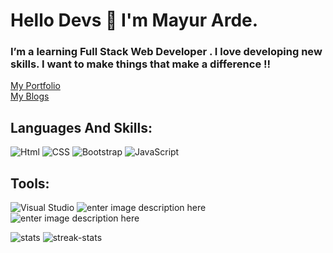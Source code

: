 <!-- ### Hallo Devs 👋 I'm Mayur Arde -->

<!--
**Mayur-Arde/Mayur-Arde** is a ✨ _special_ ✨ repository because its `README.md` (this file) appears on your GitHub profile.

Here are some ideas to get you started:

- 🔭 I’m currently working on ...
- 🌱 I’m currently learning ...
- 👯 I’m looking to collaborate on ...
- 🤔 I’m looking for help with ...
- 💬 Ask me about ...
- 📫 How to reach me: ...
- 😄 Pronouns: ...
- ⚡ Fun fact: ...
-->
# Hello Devs  👋  I'm Mayur Arde.
### I’m a learning Full Stack Web Developer . I love developing new skills. I want to  **make things**  that  **make a difference**  !!
[My Portfolio](https://mayur-arde-portfolio.netlify.app/)<br>
[My Blogs](https://mayur-arde-portfolio.netlify.app/blogs.html)

## Languages And Skills:

![Html](https://img.shields.io/badge/HTML5-E34F26?style=for-the-badge&logo=html5&logoColor=white)    ![CSS](https://img.shields.io/badge/CSS3-1572B6?style=for-the-badge&logo=css3&logoColor=white) ![Bootstrap](https://img.shields.io/badge/Bootstrap-563D7C?style=for-the-badge&logo=bootstrap&logoColor=white)      			 ![JavaScript](https://img.shields.io/badge/JavaScript-323330?style=for-the-badge&logo=javascript&logoColor=F7DF1E)

## Tools:
![Visual Studio](https://img.shields.io/badge/Visual_Studio-5C2D91?style=for-the-badge&logo=visual%20studio&logoColor=white) ![enter image description here](https://img.shields.io/badge/Git-F05032?style=for-the-badge&logo=git&logoColor=white)  ![enter image description here](https://img.shields.io/badge/Netlify-00C7B7?style=for-the-badge&logo=netlify&logoColor=white)

![stats](https://github-readme-stats.vercel.app/api?username=Mayur-Arde)
![streak-stats](https://github-readme-streak-stats.herokuapp.com/?user=Mayur-Arde)
